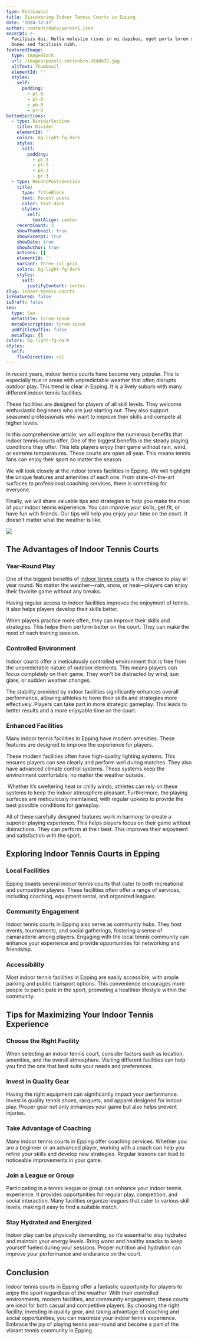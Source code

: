 ```yaml
---
type: PostLayout
title: Discovering Indoor Tennis Courts in Epping
date: '2024-12-17'
author: content/data/person1.json
excerpt: >-
  Facilisis dui. Nulla molestie risus in mi dapibus, eget porta lorem semper.
  Donec sed facilisis nibh.
featuredImage:
  type: ImageBlock
  url: /images/pexels-cottonbro-9648672.jpg
  altText: Thumbnail
  elementId: ''
  styles:
    self:
      padding:
        - pt-0
        - pl-0
        - pb-0
        - pr-0
bottomSections:
  - type: DividerSection
    title: Divider
    elementId: ''
    colors: bg-light-fg-dark
    styles:
      self:
        padding:
          - pt-3
          - pl-3
          - pb-3
          - pr-3
  - type: RecentPostsSection
    title:
      type: TitleBlock
      text: Recent posts
      color: text-dark
      styles:
        self:
          textAlign: center
    recentCount: 3
    showThumbnail: true
    showExcerpt: true
    showDate: true
    showAuthor: true
    actions: []
    elementId: ''
    variant: three-col-grid
    colors: bg-light-fg-dark
    styles:
      self:
        justifyContent: center
slug: indoor-tennis-courts
isFeatured: false
isDraft: false
seo:
  type: Seo
  metaTitle: lorem-ipsum
  metaDescription: lorem-ipsum
  addTitleSuffix: false
  metaTags: []
colors: bg-light-fg-dark
styles:
  self:
    flexDirection: col
---
```



In recent years, indoor tennis courts have become very popular. This is especially true in areas with unpredictable weather that often disrupts outdoor play. This trend is clear in Epping. It is a lively suburb with many different indoor tennis facilities. 

These facilities are designed for players of all skill levels. They welcome enthusiastic beginners who are just starting out. They also support seasoned professionals who want to improve their skills and compete at higher levels.

In this comprehensive article, we will explore the numerous benefits that indoor tennis courts offer. One of the biggest benefits is the steady playing conditions they offer. This lets players enjoy their game without rain, wind, or extreme temperatures. These courts are open all year. This means tennis fans can enjoy their sport no matter the season.

We will look closely at the indoor tennis facilities in Epping. We will highlight the unique features and amenities of each one. From state-of-the-art surfaces to professional coaching services, there is something for everyone.

Finally, we will share valuable tips and strategies to help you make the most of your indoor tennis experience. You can improve your skills, get fit, or have fun with friends. Our tips will help you enjoy your time on the court. It doesn't matter what the weather is like.

![](/images/pexels-cottonbro-9648672.jpg)




## The Advantages of Indoor Tennis Courts

### Year-Round Play

One of the biggest benefits of [indoor tennis courts](https://leisurecity.ymca.org.au/tennis/) is the chance to play all year round. No matter the weather—rain, snow, or heat—players can enjoy their favorite game without any breaks.

Having regular access to indoor facilities improves the enjoyment of tennis. It also helps players develop their skills better. 

When players practice more often, they can improve their skills and strategies. This helps them perform better on the court. They can make the most of each training session.




### Controlled Environment

Indoor courts offer a meticulously controlled environment that is free from the unpredictable nature of outdoor elements. This means players can focus completely on their game. They won't be distracted by wind, sun glare, or sudden weather changes. 

The stability provided by indoor facilities significantly enhances overall performance, allowing athletes to hone their skills and strategies more effectively. Players can take part in more strategic gameplay. This leads to better results and a more enjoyable time on the court.

### Enhanced Facilities

Many indoor tennis facilities in Epping have modern amenities. These features are designed to improve the experience for players.

These modern facilities often have high-quality lighting systems. This ensures players can see clearly and perform well during matches. They also have advanced climate control systems. These systems keep the environment comfortable, no matter the weather outside.

 Whether it’s sweltering heat or chilly winds, athletes can rely on these systems to keep the indoor atmosphere pleasant. Furthermore, the playing surfaces are meticulously maintained, with regular upkeep to provide the best possible conditions for gameplay. 

All of these carefully designed features work in harmony to create a superior playing experience. This helps players focus on their game without distractions. They can perform at their best. This improves their enjoyment and satisfaction with the sport.

## Exploring Indoor Tennis Courts in Epping

### Local Facilities

Epping boasts several indoor tennis courts that cater to both recreational and competitive players. These facilities often offer a range of services, including coaching, equipment rental, and organized leagues.

### Community Engagement

Indoor tennis courts in Epping also serve as community hubs. They host events, tournaments, and social gatherings, fostering a sense of camaraderie among players. Engaging with the local tennis community can enhance your experience and provide opportunities for networking and friendship.

### Accessibility

Most indoor tennis facilities in Epping are easily accessible, with ample parking and public transport options. This convenience encourages more people to participate in the sport, promoting a healthier lifestyle within the community.

## Tips for Maximizing Your Indoor Tennis Experience

### Choose the Right Facility

When selecting an indoor tennis court, consider factors such as location, amenities, and the overall atmosphere. Visiting different facilities can help you find the one that best suits your needs and preferences.

### Invest in Quality Gear

Having the right equipment can significantly impact your performance. Invest in quality tennis shoes, racquets, and apparel designed for indoor play. Proper gear not only enhances your game but also helps prevent injuries.

### Take Advantage of Coaching

Many indoor tennis courts in Epping offer coaching services. Whether you are a beginner or an advanced player, working with a coach can help you refine your skills and develop new strategies. Regular lessons can lead to noticeable improvements in your game.

### Join a League or Group

Participating in a tennis league or group can enhance your indoor tennis experience. It provides opportunities for regular play, competition, and social interaction. Many facilities organize leagues that cater to various skill levels, making it easy to find a suitable match.

### Stay Hydrated and Energized

Indoor play can be physically demanding, so it’s essential to stay hydrated and maintain your energy levels. Bring water and healthy snacks to keep yourself fueled during your sessions. Proper nutrition and hydration can improve your performance and endurance on the court.

## Conclusion

Indoor tennis courts in Epping offer a fantastic opportunity for players to enjoy the sport regardless of the weather. With their controlled environments, modern facilities, and community engagement, these courts are ideal for both casual and competitive players. By choosing the right facility, investing in quality gear, and taking advantage of coaching and social opportunities, you can maximize your indoor tennis experience. Embrace the joy of playing tennis year-round and become a part of the vibrant tennis community in Epping.
